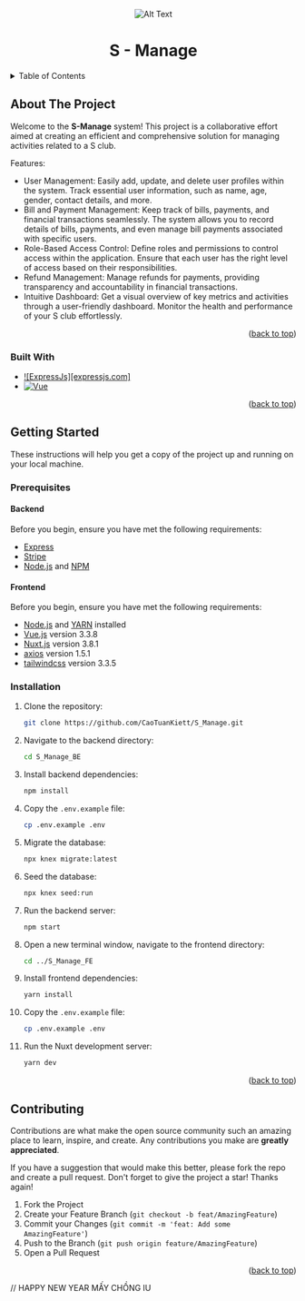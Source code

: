 <a name="readme-top"></a>

<div style="text-align:center">
    <img src="https://i.pinimg.com/564x/73/af/24/73af241dcddb2313f9e2a032236f4bab.jpg" alt="Alt Text">
</div>

<div align="center">
  <h1 align="center">S - Manage</h1>
</div>

<!-- TABLE OF CONTENTS -->
<details>
  <summary>Table of Contents</summary>
  <ol>
    <li>
      <a href="#about-the-project">About The Project</a>
      <ul>
        <li><a href="#built-with">Built With</a></li>
      </ul>
    </li>
    <li>
      <a href="#getting-started">Getting Started</a>
      <ul>
        <li><a href="#prerequisites">Prerequisites</a></li>
        <li><a href="#installation">Installation</a></li>
      </ul>
    </li>
    <li><a href="#contributing">Contributing</a></li>
  </ol>
</details>

<a name="about-the-project"></a>

<!-- ABOUT THE PROJECT -->

## About The Project

Welcome to the **S-Manage** system! This project is a collaborative effort aimed at creating an efficient and comprehensive solution for managing activities related to a S club.

Features:

- User Management: Easily add, update, and delete user profiles within the system. Track essential user information, such as name, age, gender, contact details, and more.
- Bill and Payment Management: Keep track of bills, payments, and financial transactions seamlessly. The system allows you to record details of bills, payments, and even manage bill payments associated with specific users.
- Role-Based Access Control: Define roles and permissions to control access within the application. Ensure that each user has the right level of access based on their responsibilities.
- Refund Management: Manage refunds for payments, providing transparency and accountability in financial transactions.
- Intuitive Dashboard: Get a visual overview of key metrics and activities through a user-friendly dashboard. Monitor the health and performance of your S club effortlessly.

<p align="right">(<a href="#readme-top">back to top</a>)</p>

<a name="built-with"></a>

### Built With

- [![ExpressJs][expressjs.com]][ExpressJs-url]
- [![Vue][Vue.js]][Vue-url]

<p align="right">(<a href="#readme-top">back to top</a>)</p>

<!-- GETTING STARTED -->

<a name="getting-started"></a>

## Getting Started

These instructions will help you get a copy of the project up and running on your local machine.

<a name="prerequisites"></a>

### Prerequisites

#### Backend

Before you begin, ensure you have met the following requirements:

- [Express](https://expressjs.com/)
- [Stripe](https://stripe.com/fr-us)
- [Node.js](https://nodejs.org/) and [NPM](https://www.npmjs.com/)

#### Frontend

Before you begin, ensure you have met the following requirements:

- [Node.js](https://nodejs.org/) and [YARN](https://yarnpkg.com/) installed
- [Vue.js](https://vuejs.org/) version 3.3.8
- [Nuxt.js](https://nuxtjs.org/) version 3.8.1
- [axios](https://axios-http.com/) version 1.5.1
- [tailwindcss](https://tailwindcss.com/) version 3.3.5

<a name="installation"></a>

### Installation

1. Clone the repository:

   ```bash
   git clone https://github.com/CaoTuanKiett/S_Manage.git
   ```

2. Navigate to the backend directory:

   ```bash
   cd S_Manage_BE
   ```

3. Install backend dependencies:

   ```bash
   npm install
   ```

4. Copy the `.env.example` file:

   ```bash
   cp .env.example .env
   ```

5. Migrate the database:

   ```bash
   npx knex migrate:latest
   ```

6. Seed the database:

   ```bash
   npx knex seed:run
   ```

7. Run the backend server:

   ```bash
   npm start
   ```

8. Open a new terminal window, navigate to the frontend directory:

   ```bash
   cd ../S_Manage_FE
   ```

9. Install frontend dependencies:

   ```bash
   yarn install
   ```

10. Copy the `.env.example` file:

    ```bash
    cp .env.example .env
    ```

11. Run the Nuxt development server:

    ```bash
    yarn dev
    ```

<p align="right">(<a href="#readme-top">back to top</a>)</p>

<!-- CONTRIBUTING -->

<a name="contributing"></a>

## Contributing

Contributions are what make the open source community such an amazing place to learn, inspire, and create. Any contributions you make are **greatly appreciated**.

If you have a suggestion that would make this better, please fork the repo and create a pull request.
Don't forget to give the project a star! Thanks again!

1. Fork the Project
2. Create your Feature Branch (`git checkout -b feat/AmazingFeature`)
3. Commit your Changes (`git commit -m 'feat: Add some AmazingFeature'`)
4. Push to the Branch (`git push origin feature/AmazingFeature`)
5. Open a Pull Request

<p align="right">(<a href="#readme-top">back to top</a>)</p>

<!-- MARKDOWN LINKS & IMAGES -->
<!-- https://www.markdownguide.org/basic-syntax/#reference-style-links -->

[Vue.js]: https://img.shields.io/badge/Vue.js-35495E?style=for-the-badge&logo=vuedotjs&logoColor=4FC08D
[Vue-url]: https://vuejs.org/
[NodeJs]: ".."
[ExpressJs-url]: https://expressjs.com/

// HAPPY NEW YEAR MẤY CHỒNG IU

